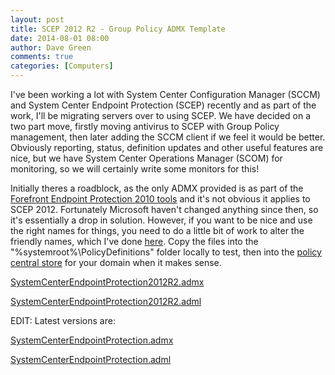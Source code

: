 ```yaml
---
layout: post
title: SCEP 2012 R2 - Group Policy ADMX Template
date: 2014-08-01 08:00
author: Dave Green
comments: true
categories: [Computers]
---
```

I've been working a lot with System Center Configuration Manager (SCCM) and System Center Endpoint Protection (SCEP) recently and as part of the work, I'll be migrating servers over to using SCEP. We have decided on a two part move, firstly moving antivirus to SCEP with Group Policy management, then later adding the SCCM client if we feel it would be better. Obviously reporting, status, definition updates and other useful features are nice, but we have System Center Operations Manager (SCOM) for monitoring, so we will certainly write some monitors for this!

Initially theres a roadblock, as the only ADMX provided is as part of the [Forefront Endpoint Protection 2010 tools](http://www.microsoft.com/en-gb/download/details.aspx?id=13088) and it's not obvious it applies to SCEP 2012. Fortunately Microsoft haven't changed anything since then, so it's essentially a drop in solution. However, if you want to be nice and use the right names for things, you need to do a little bit of work to alter the friendly names, which I've done [here](https://github.com/davegreen/miscellaneous/tree/master/CustomADMX). Copy the files into the "%systemroot%\PolicyDefinitions" folder locally to test, then into the [policy central store](http://support.microsoft.com/kb/929841) for your domain when it makes sense.

[SystemCenterEndpointProtection2012R2.admx](https://github.com/davegreen/miscellaneous/blob/master/CustomADMX/SystemCenterEndpointProtection2012R2.admx)

[SystemCenterEndpointProtection2012R2.adml](https://github.com/davegreen/miscellaneous/blob/master/CustomADMX/en-US/SystemCenterEndpointProtection2012R2.adml)

EDIT: Latest versions are:

[SystemCenterEndpointProtection.admx](https://github.com/davegreen/miscellaneous/blob/master/CustomADMX/SystemCenterEndpointProtection.admx)

[SystemCenterEndpointProtection.adml](https://github.com/davegreen/miscellaneous/blob/master/CustomADMX/en-US/SystemCenterEndpointProtection.adml)